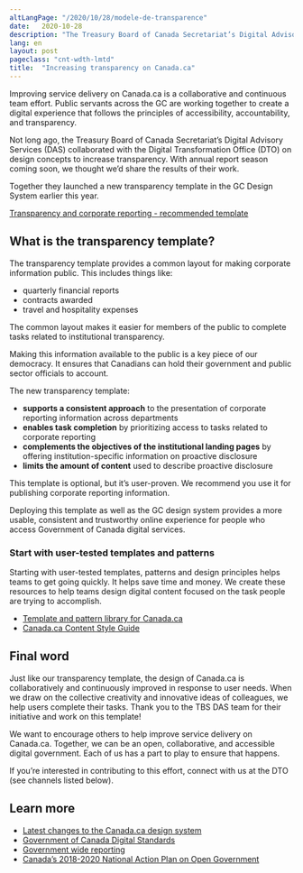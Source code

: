 ```yaml
---
altLangPage: "/2020/10/28/modele-de-transparence"
date:   2020-10-28
description: "The Treasury Board of Canada Secretariat’s Digital Advisory Services (DAS) collaborated with the Digital Transformation Office (DTO) on design concepts to increase transparency."
lang: en
layout: post
pageclass: "cnt-wdth-lmtd"
title:  "Increasing transparency on Canada.ca"
---
```

Improving service delivery on Canada.ca is a collaborative and continuous team effort. Public servants across the GC are working together to create a digital experience that follows the principles of accessibility, accountability, and transparency.

Not long ago, the Treasury Board of Canada Secretariat’s Digital Advisory Services (DAS) collaborated with the Digital Transformation Office (DTO) on design concepts to increase transparency. With annual report season coming soon, we thought we’d share the results of their work.

Together they launched a new transparency template in the GC Design System earlier this year.

[Transparency and corporate reporting - recommended template](https://design.canada.ca/recommended-templates/transparency.html)

## What is the transparency template?

The transparency template provides a common layout for making corporate information public. This includes things like:
* quarterly financial reports
* contracts awarded
* travel and hospitality expenses

The common layout makes it easier for members of the public to complete tasks related to institutional transparency.

Making this information available to the public is a key piece of our democracy. It ensures that Canadians can hold their government and public sector officials to account.

The new transparency template:
* **supports a consistent approach** to the presentation of corporate reporting information across departments
* **enables task completion** by prioritizing access to tasks related to corporate reporting
* **complements the objectives of the institutional landing pages** by offering institution-specific information on proactive disclosure
* **limits the amount of content** used to describe proactive disclosure

This template is optional, but it’s user-proven. We recommend you use it  for publishing corporate reporting information.

Deploying this template as well as the GC design system provides a more usable, consistent and trustworthy online experience for people who access Government of Canada digital services.

### Start with user-tested templates and patterns

Starting with user-tested templates, patterns and design principles helps teams to get going quickly. It helps save time and money.  We create these resources to help teams design digital content focused on the task people are trying to accomplish.

* [Template and pattern library for Canada.ca](https://www.canada.ca/en/government/about/design-system/pattern-library.html)
* [Canada.ca Content Style Guide](https://www.canada.ca/en/treasury-board-secretariat/services/government-communications/canada-content-style-guide.html)

## Final word

Just like our transparency template, the design of Canada.ca is collaboratively and continuously improved in response to user needs. When we draw on the collective creativity and innovative ideas of colleagues, we help users complete their tasks. Thank you to the TBS DAS team for their initiative and work on this template!

We want to encourage others to help improve service delivery on Canada.ca. Together, we can be an open, collaborative, and accessible digital government.  Each of us has a part to play to ensure that happens.

If you’re interested in contributing to this effort, connect with us at the DTO (see channels listed below).

## Learn more
* [Latest changes to the Canada.ca design system](https://www.canada.ca/en/government/about/design-system/latest-changes.html)
* [Government of Canada Digital Standards](https://www.canada.ca/en/government/system/digital-government/government-canada-digital-standards.html)
* [Government wide reporting](https://www.canada.ca/en/transparency/reporting.html)
* [Canada’s 2018-2020 National Action Plan on Open Government](https://open.canada.ca/en/content/canadas-2018-2020-national-action-plan-open-government#toc6)

